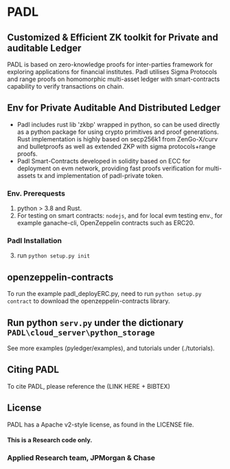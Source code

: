 # PADL 
## Customized & Efficient ZK toolkit for Private and auditable Ledger

PADL is based on zero-knowledge proofs for inter-parties framework for exploring applications for financial institutes. Padl utilises Sigma Protocols and range proofs on homomorphic multi-asset ledger with smart-contracts capability to verify transactions on chain.

## Env for Private Auditable And Distributed Ledger
- Padl includes rust lib 'zkbp' wrapped in python, so can be used directly as a python package for using crypto primitives and proof generations. 
  Rust implementation is highly based on secp256k1 from ZenGo-X/curv and bulletproofs as well as extended ZKP with sigma protocols+range proofs.
- Padl Smart-Contracts developed in solidity based on ECC for deployment on evm network, providing fast proofs verification for multi-assets tx and implementation of padl-private token.


### Env. Prerequests
1. python > 3.8 and Rust.
2. For testing on smart contracts: `nodejs`, and for local evm testing env., for example ganache-cli, OpenZeppelin contracts such as ERC20.

### Padl Installation
3. run `python setup.py init`

## openzeppelin-contracts
To run the example padl_deployERC.py, need to run `python setup.py contract` to download the openzeppelin-contracts library.

## Run python `serv.py` under the dictionary `PADL\cloud_server\python_storage`


See more examples (pyledger/examples), and tutorials under (./tutorials).

## Citing PADL
To cite PADL, please reference the (LINK HERE + BIBTEX)

## License
PADL has a Apache v2-style license, as found in the LICENSE file.


#### This is a Research code only. 

### Applied Research team, JPMorgan & Chase
